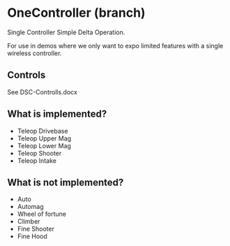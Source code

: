 # OneController (branch)

Single Controller Simple Delta Operation.

For use in demos where we only want to expo limited features with a single wireless controller.

## Controls

See DSC-Controlls.docx

## What is implemented?

* Teleop Drivebase
* Teleop Upper Mag
* Teleop Lower Mag
* Teleop Shooter
* Teleop Intake

## What is not implemented?

* Auto
* Automag
* Wheel of fortune
* Climber
* Fine Shooter
* Fine Hood
